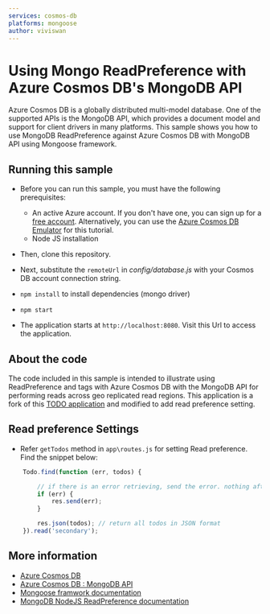 ```yaml
---
services: cosmos-db
platforms: mongoose
author: viviswan
---
```


# Using Mongo ReadPreference with Azure Cosmos DB's MongoDB API
Azure Cosmos DB is a globally distributed multi-model database. One of the supported APIs is the MongoDB API, which provides a document model and support for client drivers in many platforms. This sample shows you how to use MongoDB ReadPreference against Azure Cosmos DB with MongoDB API using Mongoose framework.

## Running this sample

* Before you can run this sample, you must have the following prerequisites:

   * An active Azure account. If you don't have one, you can sign up for a [free account](https://azure.microsoft.com/free/). Alternatively, you can use the [Azure Cosmos DB Emulator](https://docs.microsoft.com/azure/cosmos-db/local-emulator) for this tutorial.
   * Node JS installation

* Then, clone this repository.

* Next, substitute the `remoteUrl` in *config/database.js* with your Cosmos DB account connection string. 

* `npm install` to install dependencies (mongo driver)

* `npm start`

* The application starts at `http://localhost:8080`. Visit this Url to access the application.

## About the code
The code included in this sample is intended to illustrate using ReadPreference and tags with Azure Cosmos DB with the MongoDB API for performing reads across geo replicated read regions. This application is a fork of this [TODO application](https://github.com/scotch-io/node-todo) and modified to add read preference setting.

## Read preference Settings

* Refer `getTodos` method in `app\routes.js` for setting Read preference. Find the snippet below:

```javascript
    Todo.find(function (err, todos) {

        // if there is an error retrieving, send the error. nothing after res.send(err) will execute
        if (err) {
            res.send(err);
        }

        res.json(todos); // return all todos in JSON format
    }).read('secondary');
```

## More information

- [Azure Cosmos DB](https://docs.microsoft.com/azure/cosmos-db/introduction)
- [Azure Cosmos DB : MongoDB API](https://docs.microsoft.com/azure/cosmos-db/mongodb-introduction)
- [Mongoose framwork documentation](http://mongoosejs.com/docs/api.html)
- [MongoDB NodeJS ReadPreference documentation](http://mongodb.github.io/node-mongodb-native/2.2/api/ReadPreference.html)